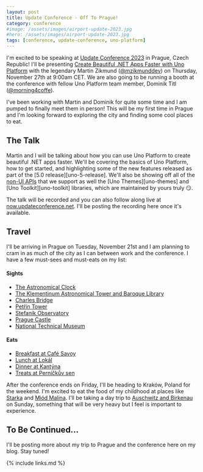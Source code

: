 ```yaml
---
layout: post
title: Update Conference - Off To Prague!
category: conference
#image: /assets/images/airport-update-2023.jpg
#hero: /assets/images/airport-update-2023.jpg
tags: [conference, update-conference, uno-platform]
---
```


I'm excited to be speaking at [Update Conference 2023][update-conf-site] in Prague, Czech Republic! I'll be presenting [Create Beautiful .NET Apps Faster with Uno Platform][update-conf-uno-talk] with the legendary Martin Zikmund ([@mzikmunddev][martin-twitter]) on Thursday, November 27th at 9:00am CET. We are also going to be running a booth at the conference with fellow Uno Platform team member, Dominik Titl ([@morning4coffe][dominik-twitter]).

I've been working with Martin and Dominik for quite some time and I am pumped to finally meet them in person! This will be my first time in Prague and I'm looking forward to exploring the city and finding some cool places to eat.

## The Talk

Martin and I will be talking about how you can use Uno Platform to create beautiful .NET apps faster. We'll be covering the basics of Uno Platform, how to get started, and highlighting some of the new features released as part of the [5.0 release][uno-5-release]. We'll also be showing off all of the [non-UI APIs][uno-nonui-apis] that we support as well the [Uno Themes][uno-themes] and [Uno Toolkit][uno-toolkit] libraries, which are maintained by yours truly :smirk:.

The talk will be recorded and you can also follow along live at [now.updateconference.net][update-livestream]. I'll be posting the recording here once it's available.

## Travel

I'll be arriving in Prague on Tuesday, November 21st and I am planning to cram in as much of the city as I can between work and the conference. I have a few must-sees and must-eats on my list:

#### Sights

- [The Astronomical Clock][astro-clock]
- [The Klementinum Astronomical Tower and Baroque Library][klementinum]
- [Charles Bridge][charles-bridge]
- [Petřín Tower][petrin-tower]
- [Stefanik Observatory][stefanik-observatory]
- [Prague Castle][prague-castle]
- [National Technical Museum][tech-museum]

#### Eats

- [Breakfast at Café Savoy][cafe-savoy]
- [Lunch at Lokál][lokal]
- [Dinner at Kantýna][kantyna]
- [Treats at Perníčkův sen][gingerbread-house]

After the conference ends on Friday, I'll be heading to Kraków, Poland for the weekend. I'm excited to eat the food of my childhood at places like [Starka][starka] and [Miód Malina][miod-malina]. I'll be taking a day trip to [Auschwitz and Birkenau][auschwitz-birkenau] on Sunday, something that will be very heavy but I feel is important to experience.

## To Be Continued...

I'll be posting more about my trip to Prague and the conference here on my blog. Stay tuned!

{% include links.md %}

[update-conf-site]: https://www.updateconference.net/en
[update-conf-uno-talk]: https://www.updateconference.net/en/2023/session/create-beautiful--net-apps-faster-with-uno-platform
[martin-twitter]: https://twitter.com/mzikmunddev
[dominik-twitter]: https://twitter.com/morning4coffe
[update-livestream]: https://now.updateconference.net/
[uno-nonui-apis]: https://platform.uno/docs/articles/using-uno-ui.html#winrt-features-non-visual-apis
[lokal]: https://lokal.ambi.cz/en/
[kantyna]: https://www.kantyna.ambi.cz/en/
[cafe-savoy]: https://cafesavoy.ambi.cz/en/
[gingerbread-house]: https://www.prague.eu/en/object/food/2783/pernickuv-sen-the-gingerbread-mans-dream
[tech-museum]: https://www.ntm.cz/en
[prague-castle]: https://www.hrad.cz/en/prague-castle-for-visitors
[stefanik-observatory]: https://www.planetum.cz/stefanik_observatory/
[petrin-tower]: https://www.prague.eu/en/object/places/116/petrin-lookout-tower-petrinska-rozhledna
[charles-bridge]: https://www.prague.eu/en/object/places/93/charles-bridge-karluv-most
[klementinum]: https://www.prague.eu/en/object/places/4071/the-clementinum-astronomical-tower-and-baroque-library
[astro-clock]: https://www.prague.eu/en/object/places/3129/astronomical-clock
[miod-malina]: https://miodmalina.pl/
[starka]: https://www.starka-restauracja.pl/en/
[auschwitz-birkenau]: https://www.auschwitz.org/en/